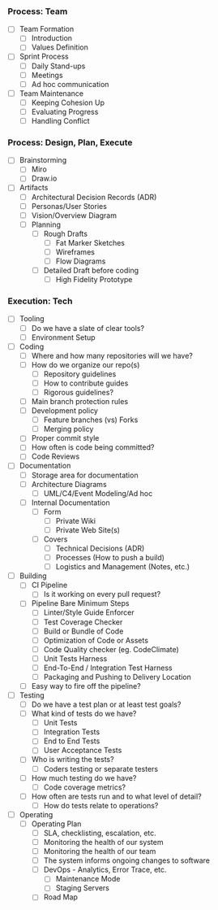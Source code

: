 ### Process: Team

- [ ] Team Formation
  - [ ] Introduction
  - [ ] Values Definition
- [ ] Sprint Process
  - [ ] Daily Stand-ups
  - [ ] Meetings
  - [ ] Ad hoc communication
- [ ] Team Maintenance
  - [ ] Keeping Cohesion Up
  - [ ] Evaluating Progress
  - [ ] Handling Conflict

### Process: Design, Plan, Execute

- [ ] Brainstorming
  - [ ] Miro
  - [ ] Draw.io
- [ ] Artifacts
  - [ ] Architectural Decision Records (ADR)
  - [ ] Personas/User Stories
  - [ ] Vision/Overview Diagram
  - [ ] Planning
    - [ ] Rough Drafts
      - [ ] Fat Marker Sketches
      - [ ] Wireframes
      - [ ] Flow Diagrams
    - [ ] Detailed Draft before coding
      - [ ] High Fidelity Prototype

### Execution: Tech

- [ ] Tooling
  - [ ] Do we have a slate of clear tools?
  - [ ] Environment Setup
- [ ] Coding
  - [ ] Where and how many repositories will we have?
  - [ ] How do we organize our repo(s)
    - [ ] Repository guidelines
    - [ ] How to contribute guides
    - [ ] Rigorous guidelines?
  - [ ] Main branch protection rules
  - [ ] Development policy
    - [ ] Feature branches (vs) Forks
    - [ ] Merging policy
  - [ ] Proper commit style
  - [ ] How often is code being committed?
  - [ ] Code Reviews
- [ ] Documentation
  - [ ] Storage area for documentation
  - [ ] Architecture Diagrams
    - [ ] UML/C4/Event Modeling/Ad hoc
  - [ ] Internal Documentation
    - [ ] Form
      - [ ] Private Wiki
      - [ ] Private Web Site(s)
    - [ ] Covers
      - [ ] Technical Decisions (ADR)
      - [ ] Processes (How to push a build)
      - [ ] Logistics and Management (Notes, etc.)
- [ ] Building
  - [ ] CI Pipeline
    - [ ] Is it working on every pull request?
  - [ ] Pipeline Bare Minimum Steps
    - [ ] Linter/Style Guide Enforcer
    - [ ] Test Coverage Checker
    - [ ] Build or Bundle of Code
    - [ ] Optimization of Code or Assets
    - [ ] Code Quality checker (eg. CodeClimate)
    - [ ] Unit Tests Harness
    - [ ] End-To-End / Integration Test Harness
    - [ ] Packaging and Pushing to Delivery Location
  - [ ] Easy way to fire off the pipeline?
- [ ] Testing
  - [ ] Do we have a test plan or at least test goals?
  - [ ] What kind of tests do we have?
    - [ ] Unit Tests
    - [ ] Integration Tests
    - [ ] End to End Tests
    - [ ] User Acceptance Tests
  - [ ] Who is writing the tests?
    - [ ] Coders testing or separate testers
  - [ ] How much testing do we have?
    - [ ] Code coverage metrics?
  - [ ] How often are tests run and to what level of detail?
    - [ ] How do tests relate to operations?
- [ ] Operating
  - [ ] Operating Plan
    - [ ] SLA, checklisting, escalation, etc.
    - [ ] Monitoring the health of our system
    - [ ] Monitoring the health of our team
    - [ ] The system informs ongoing changes to software
    - [ ] DevOps - Analytics, Error Trace, etc.
      - [ ] Maintenance Mode
      - [ ] Staging Servers
    - [ ] Road Map
